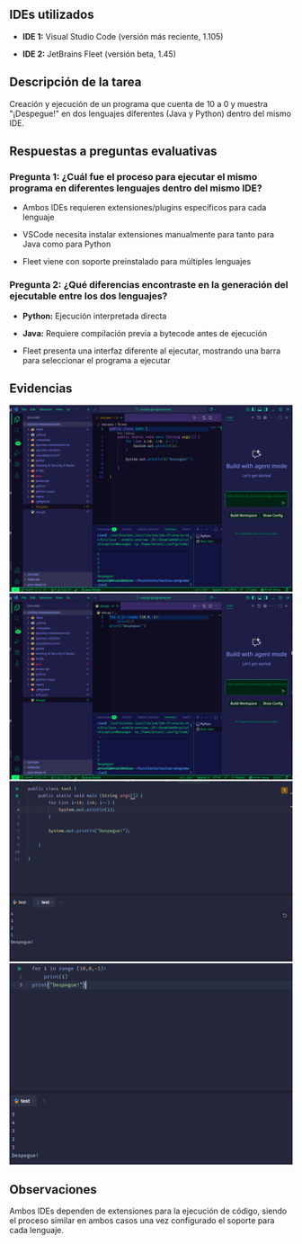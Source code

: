 

## IDEs utilizados

- **IDE 1:** Visual Studio Code (versión más reciente, 1.105)
    
- **IDE 2:** JetBrains Fleet (versión beta, 1.45)
    

## Descripción de la tarea

Creación y ejecución de un programa que cuenta de 10 a 0 y muestra "¡Despegue!" en dos lenguajes diferentes (Java y Python) dentro del mismo IDE.

## Respuestas a preguntas evaluativas

### Pregunta 1: ¿Cuál fue el proceso para ejecutar el mismo programa en diferentes lenguajes dentro del mismo IDE?

- Ambos IDEs requieren extensiones/plugins específicos para cada lenguaje
    
- VSCode necesita instalar extensiones manualmente para tanto para Java como para Python
    
- Fleet viene con soporte preinstalado para múltiples lenguajes
    

### Pregunta 2: ¿Qué diferencias encontraste en la generación del ejecutable entre los dos lenguajes?

- **Python:** Ejecución interpretada directa
    
- **Java:** Requiere compilación previa a bytecode antes de ejecución
    
- Fleet presenta una interfaz diferente al ejecutar, mostrando una barra para seleccionar el programa a ejecutar
    

## Evidencias
![Múltiples lenguajes](capturas/Pasted%20image%2020251025225157.png)
![Múltiples lenguajes](capturas/Pasted%20image%2020251025225229.png)
![Múltiples lenguajes](capturas/Pasted%20image%2020251025223819.png)
![Múltiples lenguajes](capturas/Pasted%20image%2020251025224034.png)

## Observaciones

Ambos IDEs dependen de extensiones para la ejecución de código, siendo el proceso similar en ambos casos una vez configurado el soporte para cada lenguaje.